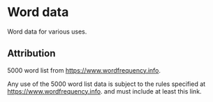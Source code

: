 Word data
=========

Word data for various uses.


Attribution
-----------

5000 word list from https://www.wordfrequency.info.

Any use of the 5000 word list data is subject to the rules specified at https://www.wordfrequency.info. and must include at least this link.
